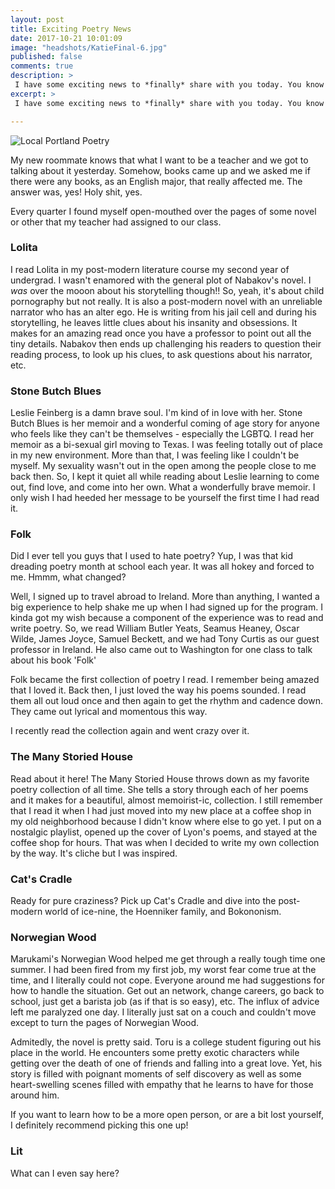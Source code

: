 ```yaml
---
layout: post
title: Exciting Poetry News
date: 2017-10-21 10:01:09
image: "headshots/KatieFinal-6.jpg"
published: false
comments: true
description: >
 I have some exciting news to *finally* share with you today. You know how in my last post I let you know that I began work on my own collection of poetry? Well, I really got to work and started writing just a bunch of poems.
excerpt: >
 I have some exciting news to *finally* share with you today. You know how in my last post I let you know that I began work on my own collection of poetry? Well, I really got to work and started writing just a bunch of poems.

---
```

![Local Portland Poetry](/katalog/assets/headshots/KatieFinal-6.jpg)

My new roommate knows that what I want to be a teacher and we got to talking about it yesterday. Somehow, books came up and we asked me if there were any books, as an English major, that really affected me. The answer was, yes! Holy shit, yes.

Every quarter I found myself open-mouthed over the pages of some novel or other that my teacher had assigned to our class.

### Lolita

I read Lolita in my post-modern literature course my second year of undergrad. I wasn't enamored with the general plot of Nabakov's novel. I *was* over the mooon about his storytelling though!! So, yeah, it's about child pornography but not really. It is also a post-modern novel with an unreliable narrator who has an alter ego. He is writing from his jail cell and during his storytelling, he leaves little clues about his insanity and obsessions. It makes for an amazing read once you have a professor to point out all the tiny details. Nabakov then ends up challenging his readers to question their reading process, to look up his clues, to ask questions about his narrator, etc.


### Stone Butch Blues
Leslie Feinberg is a damn brave soul. I'm kind of in love with her. Stone Butch Blues is her memoir and a wonderful coming of age story for anyone who feels like they can't be themselves - especially the LGBTQ. I read her memoir as a bi-sexual girl moving to Texas. I was feeling totally out of place in my new environment. More than that, I was feeling like I couldn't be myself. My sexuality wasn't out in the open among the people close to me back then. So, I kept it quiet all while reading about Leslie learning to come out, find love, and come into her own. What a wonderfully brave memoir. I only wish I had heeded her message to be yourself the first time I had read it.

### Folk

Did I ever tell you guys that I used to hate poetry? Yup, I was that kid dreading poetry month at school each year. It was all hokey and forced to me. Hmmm, what changed?

Well, I signed up to travel abroad to Ireland. More than anything, I wanted a big experience to help shake me up when I had signed up for the program. I kinda got my wish because a component of the experience was to read and write poetry. So, we read William Butler Yeats, Seamus Heaney, Oscar Wilde, James Joyce, Samuel Beckett, and we had Tony Curtis as our guest professor in Ireland. He also came out to Washington for one class to talk about his book 'Folk'

Folk became the first collection of poetry I read. I remember being amazed that I loved it. Back then, I just loved the way his poems sounded. I read them all out loud once and then again to get the rhythm and cadence down. They came out lyrical and momentous this way.

I recently read the collection again and went crazy over it.  

### The Many Storied House

Read about it here! The Many Storied House throws down as my favorite poetry collection of all time. She tells a story through each of her poems and it makes for a beautiful, almost memoirist-ic, collection. I still remember that I read it when I had just moved into my new place at a coffee shop in my old neighborhood because I didn't know where else to go yet. I put on a nostalgic playlist, opened up the cover of Lyon's poems, and stayed at the coffee shop for hours. That was when I decided to write my own collection by the way. It's cliche but I was inspired.

### Cat's Cradle

Ready for pure craziness? Pick up Cat's Cradle and dive into the post-modern world of ice-nine, the Hoenniker family, and Bokononism.

### Norwegian Wood
Marukami's Norwegian Wood helped me get through a really tough time one summer. I had been fired from my first job, my worst fear come true at the time, and I literally could not cope. Everyone around me had suggestions for how to handle the situation. Get out an network, change careers, go back to school, just get a barista job (as if that is so easy), etc. The influx of advice left me paralyzed one day. I literally just sat on a couch and couldn't move except to turn the pages of Norwegian Wood. 

Admitedly, the novel is pretty said. Toru is a college student figuring out his place in the world. He encounters some pretty exotic characters while getting over the death of one of friends and falling into a great love. Yet, his story is filled with poignant moments of self discovery as well as some heart-swelling scenes filled with empathy that he learns to have for those around him.

If you want to learn how to be a more open person, or are a bit lost yourself, I definitely recommend picking this one up!


### Lit

What can I even say here?
